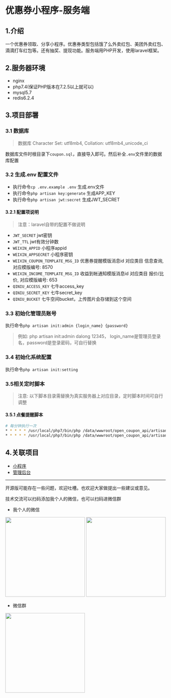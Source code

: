 # 优惠券小程序-服务端
## 1.介绍
一个优惠券领取、分享小程序。优惠券类型包括饿了么外卖红包、美团外卖红包、滴滴打车红包等。还有抽奖、提现功能。服务端用PHP开发，使用laravel框架。

## 2.服务器环境
- nginx
- php7.4(保证PHP版本在7.2.5以上就可以)
- mysql5.7
- redis6.2.4

## 3.项目部署
### 3.1 数据库
> 数据库 Character Set: utf8mb4, Collation: utf8mb4_unicode_ci

数据库文件时根目录下`coupon.sql`，直接导入即可。然后补全`.env`文件里的数据库配置

### 3.2 生成.env 配置文件
- 执行命令`cp .env.example .env` 生成.env文件
- 执行命令`php artisan key:generate` 生成APP_KEY
- 执行命令`php artisan jwt:secret` 生成JWT_SECRET

#### 3.2.1 配置项说明
> 注意：laravel自带的配置不做说明
- `JWT_SECRET` jwt密钥
- `JWT_TTL` jwt有效分钟数
- `WEIXIN_APPID` 小程序appid
- `WEIXIN_APPSECRET` 小程序密钥
- `WEIXIN_COUPON_TEMPLATE_MSG_ID` 优惠券提醒模版消息id 对应类目 信息查询, 对应模版编号: 8570
- `WEIXIN_INCOME_TEMPLATE_MSG_ID` 收益到帐通知模版消息id 对应类目 报价/比价, 对应模版编号: 653
- `QINIU_ACCESS_KEY` 七牛access_key
- `QINIU_SECRET_KEY` 七牛secret_key
- `QINIU_BUCKET` 七牛空间bucket，上传图片会存储到这个空间

### 3.3 初始化管理员账号
执行命令`php artisan init:admin {login_name} {password}`
> 例如: php artisan init:admin dalong 12345， login_name是管理员登录名，password是登录密码，可自行替换
### 3.4 初始化系统配置
执行命令`php artisan init:setting`

### 3.5相关定时脚本
> 注意: 以下脚本目录需替换为真实服务器上对应目录，定时脚本时间可自行调整
#### 3.5.1 点餐提醒脚本
```sh
# 每分钟执行一次
* * * * * /usr/local/php7/bin/php /data/wwwroot/open_coupon_api/artisan dinner:notice clock1
* * * * * /usr/local/php7/bin/php /data/wwwroot/open_coupon_api/artisan dinner:notice clock2
```
## 4.关联项目
- [小程序](https://github.com/lxr9161/os-coupon-miniprogram)
- [管理后台](https://github.com/lxr9161/os-coupon-admin)

-----
开源版可能存在一些问题，欢迎吐槽。也欢迎大家做提出一些建议或意见。

技术交流可以扫码添加我个人的微信，也可以扫码进微信群
- 我个人的微信
<div>
  <img src="https://user-images.githubusercontent.com/13703050/155838535-741b3ac8-1e6e-48d2-936c-036eec90bb3b.JPG" width="250"/>
  <img src="https://user-images.githubusercontent.com/13703050/155838542-d63fefb9-7f1a-4e46-a47c-745cbff62c36.JPG" width="250"/>
</div>

- 微信群
<div>
  <img src="https://user-images.githubusercontent.com/13703050/155838807-e26645d7-5754-48c3-a0d6-e325a7f62c20.JPG" width="250"/>
</div>


